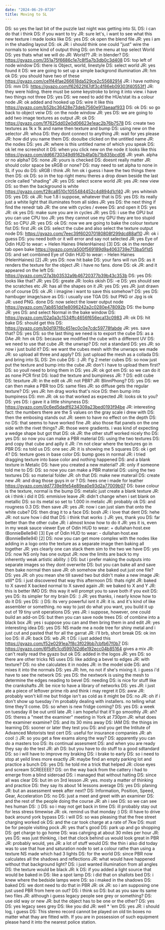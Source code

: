 ```yaml
---
date: "2024-06-29-0720"
title: Moving to SL
---
```


DS: so yes the last bit of the puzzle last night was getting into SL
DS: i can do that i think
DS: if you want to try
JR: sure let's, i want to see what this new texture i made looks like
DS: yes
DS: ok open the blend file
JR: yes i am in the shading layout
DS: ok
JR: i should think one could "just" wire the normals to some kind of output thing
DS: on the menu at top select World
DS: yes thats what we will do
JR: World??
JR: in blender?
DS: https://gyazo.com/351a75f6686c1e7c8f5a7b3db0c3d408
DS: top left of node window
DS: there is Object, world, linestyle
DS: select world
JR: yes found it
DS: we are going to set up a simple backgrond illumination
JR: hm ok
DS: you should have two of these https://gyazo.com/ce1f44fae266618da529ce2c55682914
JR: i have nothing
DS: mm
DS: https://gyazo.com/f62622f47df3c4f86eb09303f40553f1
JR: they were hiding. there must be some keystroke to bring it into view. i have two things not three
DS: yes
DS: we need to add the HUe/stat its a colour node
JR: ok added and hooked up
DS: wire it like this https://gyazo.com/b52bc36428e73deb7560e913aeaaf933
DS: ok
DS: so go back to object veiw
DS: on the node window
JR: yes
DS: we are going to add two image textures as output
JR: ok
DS: https://gyazo.com/1f7625dd02e0d06623e1eac2b76b7578
DS: create two textures as 1k x 1k and name then texture and bump
DS: using new on the selector
JR: whoa
DS: they dont connect to anything
JR: wait for yes please
JR: how did you name them
DS: dooulbe clicked on the untitled name
JR: the nodes
DS: yes
JR: where is this untitled name of which you speak
DS: ok let me screeshot it
DS: when you click new on the node it looks like this https://gyazo.com/dd66730349d9162b4fa0b71b835bcd06
JR: yeah. alpha or no alpha?
DS: none
JR: yours is checked
DS: doesnt really matter
JR: should color space be sRGB or none?
DS: may need to set alpha to none in SL if you do
DS: sRGB i think
JR: hm ok i guess i have the two things there then
DS: ok
DS: so in the top right menu theres a drop down beside the last circle called "shading"
JR: yes
DS: select scene world
JR: yes
JR: new view
DS: so then the background is white https://gyazo.com/f28ca8510c1055484452c4d894d1cf40
JR: yes whiteish
DS: yes
DS: ok
JR: hue 1.8 i suppose, whatever that is
DS: yes
DS: its really just a white light that illuminates from all sides
JR: yes
DS: the next thing if find the renedr tab
JR: the one with cycles / eveee
DS: and open it
DS: yes
JR: ok yes
DS: make sure you are in cycles
JR: yes
DS: i use the GPU but you can use CPU too
JR: yes they cannot use my GPU they are too stupid
DS: so CPU
JR: yes
DS: ok
DS: now we are going to bake the colour texture fist
DS: first
JR: ok
DS: select the cube and also select the texture output node
DS: https://gyazo.com/7eec39f602070180808f299dcd88af10
JR: ok i guess
DS: you need both or it will error and say not selected
JR: yes
Eye of Odin HUD to wear: + Helen Haines (HelenHaines)  [3]
DS: ok in the render tab open bake https://gyazo.com/a500f569189d9a4063739e713ba5f1d5
DS: and set combined
Eye of Odin HUD to wear: - Helen Haines (HelenHaines)  [2]
JR: yes
DS: now hit bake
DS: your fans will run
DS: as it renders the texture for the object
JR: i have no fans. done
DS: ok
JR: and it appeared on the left
DS: https://gyazo.com/27a3b03532a9b46720377b39b43c353b
DS: yes
DS: looks like that?
JR: yes
DS: greate
JR: looks okish
DS: -e
DS: yes should see the scratches etc
JR: has all the shapes on it
JR: yes
DS: yes
JR: just drawn on of course
DS: ok
JR: i imagine i want to save this somehow?
DS: yes
DS: hambuger image/save as
DS: i usually use TGA
DS: but PNG or Jpg is ok
JR: used PNG. done
DS: now select the lower output node https://gyazo.com/7ab851dd1e8096242a2c0280e478092b
DS: the bump
JR: yes
DS: and select Normal in the bake window
DS: https://gyazo.com/02a0a3c1534ffc4656f656eca13c0983
JR: ok
DS: hit bake
DS: should get this
DS: https://gyazo.com/b0d197f8c451ec0c0e7cdc59778fabde
JR: yes. save that?
DS: yes
DS: so the last thing we need is to export the cube
DS: as a DAe
JR: hm ok
DS: because we modified the cube with a different UV
DS: we need to use that cube
JR: the unwrap?
DS: not a standard
DS: yes
JR: so now i just build it?
DS: we want the cubes mesh with the unwraps we made
JR: so upload all three and apply?
DS: just upload the mesh as a collada
DS: and bring into SL
DS: 2m cube
DS: :)
JR: f'g 2 meter cubes
DS: so now just put the texture and bump into the cube
JR: don't i have to upload them first?
DS: so youll need to bring them in
DS: yes
JR: ok got em
DS: so we can do it as none PCR first
DS: load the texture and bumpiness
JR: ?
DS: edit cube
DS: tesxture
JR: in the edit ok
JR: not PBR?
JR: BlinnPhong?
DS: yes
DS: we can then make a PBR too
DS: same files
JR: so diffuse gets the regular texture?
DS: yes
JR: hm drag works that's nice
DS: then bump into bumpiness
DS: mm
JR: ok so that worked as expected
JR: looks ok to you?
DS: yes
DS: i gave it a little shinyness
DS: https://gyazo.com/0c6ed5dadf6234309a23bed0193f94be
JR: interesting fact: the numbers there are the S values on the gray scale i drew with
DS: then the embosing stands out
JR: seem to have no effect on the depth
DS: no
DS: that seems to have worked fine
JR: also those flat panels on the one side with the rivet things?
JR: those were gradients. i was kind of expecting a wedge shape but got that
DS: ok
JR: the other stuff worked nicely tho
DS: yes
DS: so now you can make a PBR material
DS: using the two textures
DS: and copy that cube and aplly it
JR: i'm not clear where the textures go in PBR
DS: ns told us
DS: one sec
JR: it is showing me 5 squares
DS: ok i get 4?
DS: texture goes in base color
DS: bump goes in normal
JR: i tried dragging texture into base color and nothing happened
DS: and a blank texture in Metalic
DS: have you created a new material?
JR: only if someone told me to
DS: DS: so now you can make a PBR material
 DS: using the two textures
DS: so material folder
JR: oh that
DS: make new materail
DS: create new
JR: and drag those guys in or ?
DS: hees one i made for leather https://gyazo.com/dd7739e9fe54e89ea0e93d2a77009b07
DS: base colour is the texture, normal is the bump
DS: metalic just create a blank texture
JR: ok i think i did it
DS: emmisive leave
JR: didn't change when i set blank on metallic
DS: so its metal so set to 1.000 in metalic
JR: probably ok
DS: and rougness 0.3
DS: then save
JR: yes
JR: now i can just slam that onto the white cube?
DS: then drag it to a face
DS: bosh
JR: i love that dent
DS: hehe
JR: not sure how i did that
DS: i think that works :)
JR: yes, thank you
DS: far better than the other cube
JR: i almost know how to do it
JR: yes it is, even in my weak sauce viewer
Eye of Odin HUD to wear: + dullahan·host.exe (BonnieBelle94)  [3]
Eye of Odin HUD to wear: - dullahan·host.exe (BonnieBelle94)  [2]
DS: now you can get more complex with the nodes like adding in a logo onto the texture as a separate image then baking all together
JR: yes clearly one can stack them sim to the two we have
DS: yes
DS: now NS only has one output
JR: now the limits are back to my inherently weak artistic ability :)
DS: but i prefer making the outputs into separate images so they dont overwrite
DS: but you can bake all and save then bake normal then save
JR: oh somehow she baked out just one file?
DS: yes
JR: oh you mean she till saved two but didn't make a new image
JR: still*
DS: i just discovered that way this afternoon
DS: thats right
JR: baked to X saved X backed normal to X saved again
JR: we baked to X and Y
JR: this is better IMO
DS: this way it will prompt you to save both if you exit
DS: yes
DS: its simpler for my brain
DS: :)
JR: yes thanks, i nearly know how to do it
DS: yes
DS: :)
DS: its very powerful isnt it
JR: it is. and it's kind of like assembler or something. no way to just do what you want, you build it up out of 19 tiny unit operations
DS: yes
JR: i suppose, however, one could build an add-on
DS: but then you can save node trees
DS: of combine into a black box
JR: yes i suppose you can and then bring them in and edit
JR: yes interesting idea
DS: yes
DS: NS made me a node tree for shiny metal and i just cut and pasted that for all the garrat
JR: i'll brb, short break
DS: ok inn loo
DS: ill
JR: back
DS: wb
JR: t
DS: i just added this https://gyazo.com/f52e0291ea7f8c3f029bb7cbfb67f0b7
DS: https://gyazo.com/6f5dfc1cd5997d2d6e192ecc04b85164 gives a mix
JR: can't really read the gyazo but ok
DS: added in the logos
JR: yes
DS: so there are other tricks NS uses
DS: like adding a bevel to edges
JR: with texture?
DS: no she calculates it in nodes
JR: in the model side
DS: and mixes it into the normals
DS: yes
JR: hm, no not if she's mixing it. i guess i'd have to see the network
DS: yes
DS: the nextwork is using the mesh to determine the edges neading to bevel
DS: needing
DS: is nice for stuff like the crankshafts
JR: be nice to have a library of networks
DS: yes
JR: i just ate a piece of leftover prime rib and think i may regret it
DS: aww
JR: probably won't kill me but fridge isn't as cold as it might be
DS: no
JR: oh if i don't show up tuesday i'm probably dealing with installers. no telling what time they'll come.
DS: so when is new fridge coming?
DS: yes
DS: a week on tuesday ill be out until late
JR: i am hopeful that it'll go smoothly
JR: ah?
DS: theres a "meet the examiner" meeting in York at 730pm
JR: what does the examiner examine?
DS: and its 30 mins away
DS: IAM
DS: the things im learning
DS: sooner or later they test you
DS: and you get the Intitute of Advanced Motorists test cert
DS: useful for insurance companies
JR: ah cool :)
JR: so you get a few exams along the way?
DS: apparently you can do a masters too
DS: its continual assesment
DS: and when you are ready they say do the test
JR: ah
DS: but you have to do stuff to a good sdtandard
DS: so i will have to improve my braking
DS: i brake to early
DS: so i need to stop at yeild lines more exactly
JR: maybe find an empty parking lot and practice a bunch
DS: yes
DS: he told me a trick that helped
JR: close eyes and scream SCREEEEE?
DS: on the way back from the cattery i had to emerge from a blind sideroad
DS: i managed that without halting
DS: since all was clear
DS: but im on 3rd lesson
JR: yes. mosty a matter of thinking and practice
DS: they say its about 14 lessons average
DS: yes
DS: planing
JR: but an assessment week after next?
DS: Information, Position, Speed, Gear, Acceleration
DS: no
DS: just a meet and greet with an examiner
DS: and the rest of the people doing the course
JR: ah i see
DS: so we can see hes human
DS: :)
DS: so i may not get back in time
DS: ill probably stay out for less stress timewise
JR: ok. remind us that monday :)
DS: ill have to drive back around york bypass
DS: i will
DS: so was pleasing that the free street charging worked ok
DS: and the car took charge at a rate of 7kw
DS: must be for people visiting pock
JR: yes that's good
DS: park up and go shopping
DS: get charge to go home
DS: was cahrging at about 30 miles per hour
JR: yes
DS: was just thinking, i bet that clock behind us would look great in PBR
JR: probably would, yes
JR: a lot of stuff would
DS: the thin i also did today was to use that hue and saturation node to set a colour rathe than using a texture NS made which had 3 lights
DS: for the world
DS: since PBR now calculates all the shadows and reflections
JR: what would have happened without that background light?
DS: i just wanted illumination from all angles
DS: the texture would be black
JR: k
DS: if you added a light source that would be baked in
DS: like a spot lamp
DS: i did that on shallots bed
DS: i knew where the bedside lamps were
DS: so i maked in the shadows
DS: baked
DS: we dont need to do that in PBR
JR: ok
JR: so i am supposing one just used PBR from here on out?
DS: i think so
DS: but as you saw its same two files
JR: although i guess legacy people see grey or something?
DS: use old way or new
JR: but the object has to be one or the other?
DS: yes
DS: yes legacy sees grey
DS: like you did
JR: well * 'em
DS: yes
JR: i should log, i guess
DS: This stereo record cannot be played on old tin boxes no matter what thay are fitted with. If you are in possession of such equipment please hand it into the nearest police station.